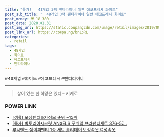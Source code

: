 ```yaml
--- 
title: "특가!   48개입 3팩 팬티라이너 일반 에코프레시 화이트" 
post_sub_title: "  48개입 3팩 팬티라이너 일반 에코프레시 화이트" 
post_money: ₩ 18,380 
post_date: 2020.01.31 
post_img_url: https://static.coupangcdn.com/image/retail/images/2019/09/18/16/3/7502fc30-7c87-4736-a359-6faf7ff118d0.jpg 
post_link_url: https://coupa.ng/bnLpRL 
categories: 
  - retail 
tags: 
  - 48개입 
  - 화이트 
  - 에코프레시 
  - 팬티라이너 
--- 
```

  #48개입 #화이트 #에코프레시 #팬티라이너 
<hr> 

> 삶이 있는 한 희망은 있다  – 키케로 


### POWER LINK

* <a href="https://blog.naver.com/fasyy4321/221772315644" target="_blank"> [생활] 보정팬티특가정보 순위 ~15위</a>
* <a href="https://blog.naver.com/sakai111/221785897785" target="_blank">[특가] 빅토리아시크릿 ANGELS 푸쉬업 브라팬티세트 376-57...</a>
* <a href="https://blog.naver.com/an0733/221784992168" target="_blank">루시헨느 쉐이퍼팬티 1종 세트 홀리데이 보정속옷 여성속옷</a>
